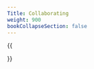 ```yaml
---
Title: Collaborating
weight: 900
bookCollapseSection: false
---
```



{{<section>}}
<!--Section renders pages in section as definition list, using title and description.
Example
```tpl
{{</* section */>}}
```-->